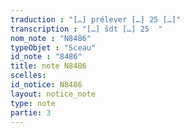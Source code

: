 ```yaml
---
traduction : "[…] prélever […] 25 […]"
transcription : "[…] šdt […] 25  "
nom_note : "N8486"
typeObjet : "Sceau"
id_note : "8486"
title: note N8486
scelles: 
id_notice: N8486
layout: notice_note
type: note
partie: 3
---
```

